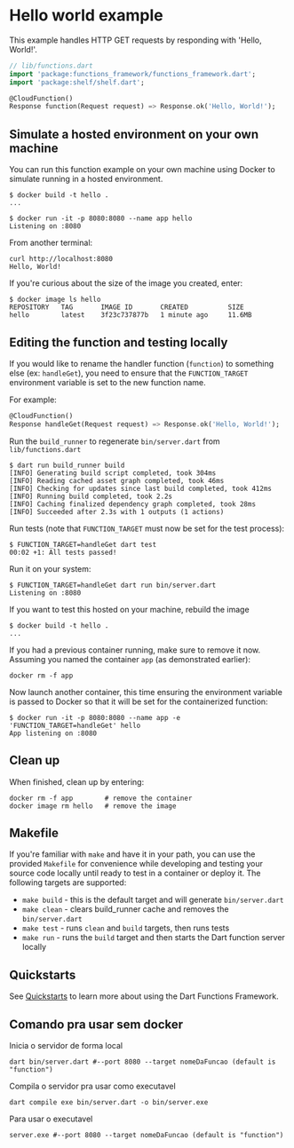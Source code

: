 # Hello world example

This example handles HTTP GET requests by responding with 'Hello, World!'.

```dart
// lib/functions.dart
import 'package:functions_framework/functions_framework.dart';
import 'package:shelf/shelf.dart';

@CloudFunction()
Response function(Request request) => Response.ok('Hello, World!');
```

## Simulate a hosted environment on your own machine

You can run this function example on your own machine using Docker to simulate
running in a hosted environment.

```shell
$ docker build -t hello .
...

$ docker run -it -p 8080:8080 --name app hello
Listening on :8080
```

From another terminal:

```shell
curl http://localhost:8080
Hello, World!
```

If you're curious about the size of the image you created, enter:

```shell
$ docker image ls hello
REPOSITORY   TAG       IMAGE ID       CREATED          SIZE
hello        latest    3f23c737877b   1 minute ago     11.6MB
```

## Editing the function and testing locally

If you would like to rename the handler function (`function`) to something else
(ex: `handleGet`), you need to ensure that the `FUNCTION_TARGET` environment
variable is set to the new function name.

For example:

```dart
@CloudFunction()
Response handleGet(Request request) => Response.ok('Hello, World!');
```

Run the `build_runner` to regenerate `bin/server.dart` from `lib/functions.dart`

```shell
$ dart run build_runner build
[INFO] Generating build script completed, took 304ms
[INFO] Reading cached asset graph completed, took 46ms
[INFO] Checking for updates since last build completed, took 412ms
[INFO] Running build completed, took 2.2s
[INFO] Caching finalized dependency graph completed, took 28ms
[INFO] Succeeded after 2.3s with 1 outputs (1 actions)

```

Run tests (note that `FUNCTION_TARGET` must now be set for the test process):

```shell
$ FUNCTION_TARGET=handleGet dart test
00:02 +1: All tests passed!
```

Run it on your system:

```shell
$ FUNCTION_TARGET=handleGet dart run bin/server.dart
Listening on :8080
```

If you want to test this hosted on your machine, rebuild the image

```shell
$ docker build -t hello .
...
```

If you had a previous container running, make sure to remove it now. Assuming
you named the container `app` (as demonstrated earlier):

```shell
docker rm -f app
```

Now launch another container, this time ensuring the environment variable is
passed to Docker so that it will be set for the containerized function:

```shell
$ docker run -it -p 8080:8080 --name app -e 'FUNCTION_TARGET=handleGet' hello
App listening on :8080
```

## Clean up

When finished, clean up by entering:

```shell
docker rm -f app        # remove the container
docker image rm hello   # remove the image
```

## Makefile

If you're familiar with `make` and have it in your path, you can use the
provided `Makefile` for convenience while developing and testing your
source code locally until ready to test in a container or deploy it. The
following targets are supported:

* `make build` - this is the default target and will generate `bin/server.dart`
* `make clean` - clears build_runner cache and removes the `bin/server.dart`
* `make test`  - runs `clean` and `build` targets, then runs tests
* `make run` - runs the `build` target and then starts the Dart function
  server locally

## Quickstarts

See [Quickstarts] to learn more about using the Dart Functions Framework.

[Quickstarts]:
https://github.com/GoogleCloudPlatform/functions-framework-dart/tree/main/docs#quickstarts


## Comando pra usar sem docker

Inicia o servidor de forma local
```shell
dart bin/server.dart #--port 8080 --target nomeDaFuncao (default is "function")
```

Compila o servidor pra usar como executavel
```shell
dart compile exe bin/server.dart -o bin/server.exe
```

Para usar o executavel
```shell
server.exe #--port 8080 --target nomeDaFuncao (default is "function")
```